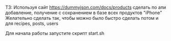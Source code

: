 ТЗ: Используя сайт https://dummyjson.com/docs/products
сделать по апи добавление, получение с сохранением в базе всех продуктов "iPhone"
Желательно сделать так, чтобы можно было быстро сделать потом и для recipes, posts, users


Для начала работы запустите скрипт start.sh